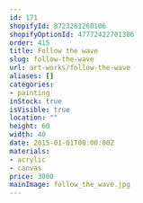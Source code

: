 ```yaml
---
id: 171
shopifyId: 8723261260106
shopifyOptionId: 47772422701386
order: 415
title: Follow the wave
slug: follow-the-wave
url: art-works/follow-the-wave
aliases: []
categories:
- painting
inStock: true
isVisible: true
location: ""
height: 60
width: 40
date: 2015-01-01T00:00:00Z
materials:
- acrylic
- canvas
price: 3000
mainImage: follow_the_wave.jpg
---
```

